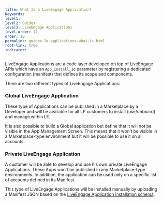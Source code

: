 ```yaml
---
title: What Is a LiveEngage Application?
Keywords:
level1: 
level2: Guides
level3: LiveEngage Applications
level-order: 12
order: 10
permalink: guides-le-applications-what-is.html
root-link: true
indicator:
---
```


LiveEngage Applications are a code layer developed on top of LiveEngage APIs which have an `App_Install_Id` parameter by registering a dedicated configuration (manifest) that defines its scope and components.

There are two different types of LiveEngage Applications:

### Global LiveEngage Application

These type of Applications can be published in a Marketplace by a Developer and will be available for all LP customers to install (use/onboard) and manage within LE.

It is also possible to build a Global application but define that it will not be visible in the App Management Screen. This means that it won't be visible in a Marketplace-type environment but it will be possible to use it on all accounts.


### Private LiveEngage Application

A customer will be able to develop and use his own private LiveEngage Applications. These Apps won’t be published in any Marketplace-type environments. In addition, the application can be used only on a specific list of accounts defined in its Manifest.

This type of LiveEngage Applications will be installed manually by uploading a Manifest JSON based on the [LiveEngage Application Installation schema](guides-le-applications-installing.html).
